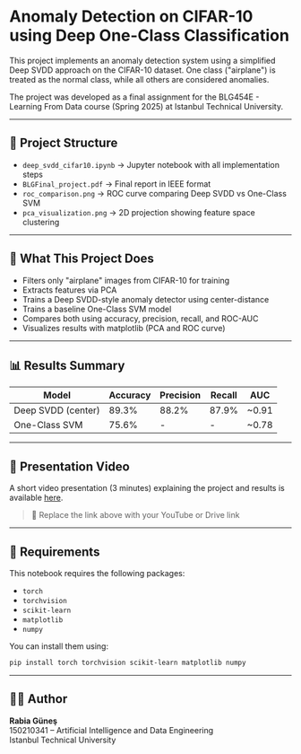 # Anomaly Detection on CIFAR-10 using Deep One-Class Classification

This project implements an anomaly detection system using a simplified Deep SVDD approach on the CIFAR-10 dataset. One class ("airplane") is treated as the normal class, while all others are considered anomalies.

The project was developed as a final assignment for the BLG454E - Learning From Data course (Spring 2025) at Istanbul Technical University.

---

## 📁 Project Structure

- `deep_svdd_cifar10.ipynb` → Jupyter notebook with all implementation steps
- `BLGFinal_project.pdf` → Final report in IEEE format
- `roc_comparison.png` → ROC curve comparing Deep SVDD vs One-Class SVM
- `pca_visualization.png` → 2D projection showing feature space clustering

---

## 🚀 What This Project Does

- Filters only "airplane" images from CIFAR-10 for training
- Extracts features via PCA
- Trains a Deep SVDD-style anomaly detector using center-distance
- Trains a baseline One-Class SVM model
- Compares both using accuracy, precision, recall, and ROC-AUC
- Visualizes results with matplotlib (PCA and ROC curve)

---

## 📊 Results Summary

| Model               | Accuracy | Precision | Recall | AUC  |
|--------------------|----------|-----------|--------|------|
| Deep SVDD (center) | 89.3%    | 88.2%     | 87.9%  | ~0.91 |
| One-Class SVM      | 75.6%    | -         | -      | ~0.78 |

---

## 🎥 Presentation Video

A short video presentation (3 minutes) explaining the project and results is available [here](#).

> 🔁 Replace the link above with your YouTube or Drive link

---

## 🔧 Requirements

This notebook requires the following packages:
- `torch`
- `torchvision`
- `scikit-learn`
- `matplotlib`
- `numpy`

You can install them using:
```bash
pip install torch torchvision scikit-learn matplotlib numpy
```

---

## 👩‍💻 Author

**Rabia Güneş**  
150210341 – Artificial Intelligence and Data Engineering  
Istanbul Technical University
